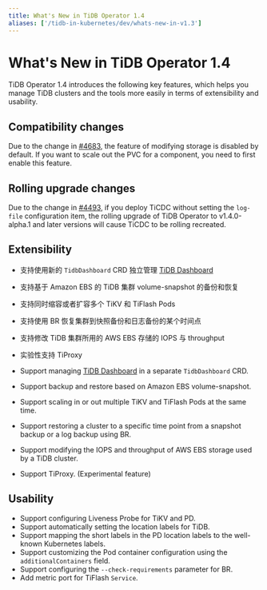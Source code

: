 ```yaml
---
title: What's New in TiDB Operator 1.4
aliases: ['/tidb-in-kubernetes/dev/whats-new-in-v1.3']
---
```


# What's New in TiDB Operator 1.4

TiDB Operator 1.4 introduces the following key features, which helps you manage TiDB clusters and the tools more easily in terms of extensibility and usability.

## Compatibility changes

Due to the change in [#4683](https://github.com/pingcap/tidb-operator/pull/4683), the feature of modifying storage is disabled by default. If you want to scale out the PVC for a component, you need to first enable this feature.

## Rolling upgrade changes

Due to the change in [#4493](https://github.com/pingcap/tidb-operator/pull/4494), if you deploy TiCDC without setting the `log-file` configuration item, the rolling upgrade of TiDB Operator to v1.4.0-alpha.1 and later versions will cause TiCDC to be rolling recreated.

## Extensibility

- 支持使用新的 `TidbDashboard` CRD 独立管理 [TiDB Dashboard](https://github.com/pingcap/tidb-dashboard)
- 支持基于 Amazon EBS 的 TiDB 集群 volume-snapshot 的备份和恢复
- 支持同时缩容或者扩容多个 TiKV 和 TiFlash Pods
- 支持使用 BR 恢复集群到快照备份和日志备份的某个时间点
- 支持修改 TiDB 集群所用的 AWS EBS 存储的 IOPS 与 throughput
- 实验性支持 TiProxy

- Support managing [TiDB Dashboard](https://github.com/pingcap/tidb-dashboard) in a separate `TidbDashboard` CRD.
- Support backup and restore based on Amazon EBS volume-snapshot.
- Support scaling in or out multiple TiKV and TiFlash Pods at the same time.
- Support restoring a cluster to a specific time point from a snapshot backup or a log backup using BR.
- Support modifying the IOPS and throughput of AWS EBS storage used by a TiDB cluster.
- Support TiProxy. (Experimental feature)

## Usability

- Support configuring Liveness Probe for TiKV and PD.
- Support automatically setting the location labels for TiDB.
- Support mapping the short labels in the PD location labels to the well-known Kubernetes labels.
- Support customizing the Pod container configuration using the `additionalContainers` field.
- Support configuring the `--check-requirements` parameter for BR.
- Add metric port for TiFlash `Service`.
